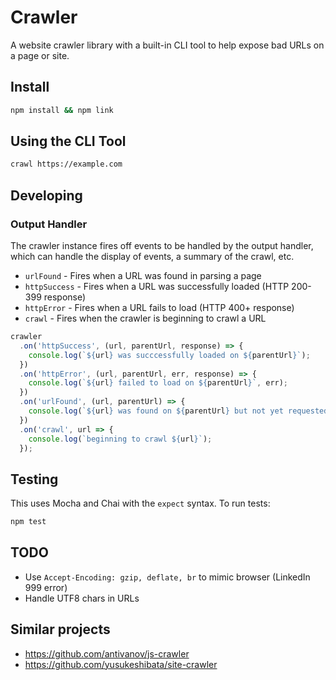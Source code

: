# Crawler

A website crawler library with a built-in CLI tool to help expose bad URLs on a page or site.

## Install

```bash
npm install && npm link
```

## Using the CLI Tool

```bash
crawl https://example.com
```

## Developing

### Output Handler

The crawler instance fires off events to be handled by the output handler, which can handle the display of events, a
summary of the crawl, etc.

- `urlFound` - Fires when a URL was found in parsing a page
- `httpSuccess` - Fires when a URL was successfully loaded (HTTP 200-399 response)
- `httpError` - Fires when a URL fails to load (HTTP 400+ response)
- `crawl` - Fires when the crawler is beginning to crawl a URL

```js
crawler
  .on('httpSuccess', (url, parentUrl, response) => {
    console.log(`${url} was succcessfully loaded on ${parentUrl}`);
  })
  .on('httpError', (url, parentUrl, err, response) => {
    console.log(`${url} failed to load on ${parentUrl}`, err);
  })
  .on('urlFound', (url, parentUrl) => {
    console.log(`${url} was found on ${parentUrl} but not yet requested or crawled`);
  })
  .on('crawl', url => {
    console.log(`beginning to crawl ${url}`);
  });
```

## Testing

This uses Mocha and Chai with the `expect` syntax. To run tests:

```bash
npm test
```

## TODO

- Use `Accept-Encoding: gzip, deflate, br` to mimic browser (LinkedIn 999 error)
- Handle UTF8 chars in URLs

## Similar projects

- https://github.com/antivanov/js-crawler
- https://github.com/yusukeshibata/site-crawler
